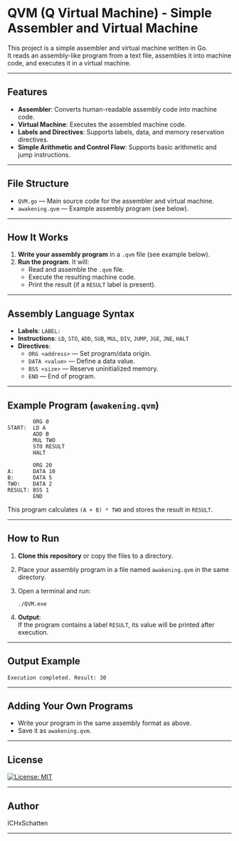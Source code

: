 # QVM (Q Virtual Machine) - Simple Assembler and Virtual Machine

This project is a simple assembler and virtual machine written in Go.  
It reads an assembly-like program from a text file, assembles it into machine code, and executes it in a virtual machine.

---

## Features

- **Assembler**: Converts human-readable assembly code into machine code.
- **Virtual Machine**: Executes the assembled machine code.
- **Labels and Directives**: Supports labels, data, and memory reservation directives.
- **Simple Arithmetic and Control Flow**: Supports basic arithmetic and jump instructions.

---

## File Structure

- `QVM.go` — Main source code for the assembler and virtual machine.
- `awakening.qvm` — Example assembly program (see below).

---

## How It Works

1. **Write your assembly program** in a `.qvm` file (see example below).
2. **Run the program**. It will:
    - Read and assemble the `.qvm` file.
    - Execute the resulting machine code.
    - Print the result (if a `RESULT` label is present).

---

## Assembly Language Syntax

- **Labels**: `LABEL:`
- **Instructions**: `LD`, `STO`, `ADD`, `SUB`, `MUL`, `DIV`, `JUMP`, `JGE`, `JNE`, `HALT`
- **Directives**:
    - `ORG <address>` — Set program/data origin.
    - `DATA <value>` — Define a data value.
    - `BSS <size>` — Reserve uninitialized memory.
    - `END` — End of program.

---

## Example Program (`awakening.qvm`)

```
        ORG 0
START:  LD A
        ADD B
        MUL TWO
        STO RESULT
        HALT

        ORG 20
A:      DATA 10
B:      DATA 5
TWO:    DATA 2
RESULT: BSS 1
        END
```

This program calculates `(A + B) * TWO` and stores the result in `RESULT`.

---

## How to Run

1. **Clone this repository** or copy the files to a directory.
2. Place your assembly program in a file named `awakening.qvm` in the same directory.
3. Open a terminal and run:

   ```
   ./QVM.exe
   ```

5. **Output**:  
   If the program contains a label `RESULT`, its value will be printed after execution.

---

## Output Example

```
Execution completed. Result: 30
```

---

## Adding Your Own Programs

- Write your program in the same assembly format as above.
- Save it as `awakening.qvm`.

---

## License

[![License: MIT](https://img.shields.io/badge/License-MIT-yellow.svg)](https://opensource.org/licenses/MIT)

---

## Author

ICHxSchatten

---
